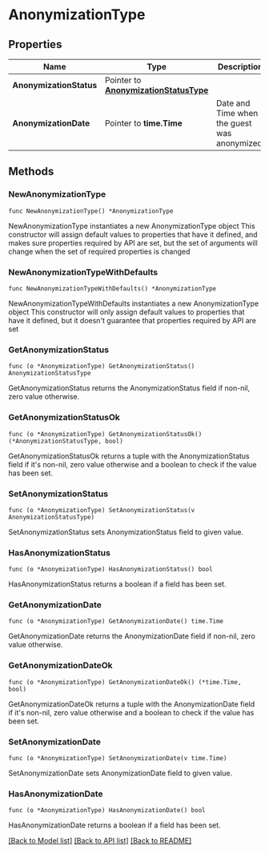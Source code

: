 # AnonymizationType

## Properties

Name | Type | Description | Notes
------------ | ------------- | ------------- | -------------
**AnonymizationStatus** | Pointer to [**AnonymizationStatusType**](AnonymizationStatusType.md) |  | [optional] 
**AnonymizationDate** | Pointer to **time.Time** | Date and Time when the guest was anonymized. | [optional] 

## Methods

### NewAnonymizationType

`func NewAnonymizationType() *AnonymizationType`

NewAnonymizationType instantiates a new AnonymizationType object
This constructor will assign default values to properties that have it defined,
and makes sure properties required by API are set, but the set of arguments
will change when the set of required properties is changed

### NewAnonymizationTypeWithDefaults

`func NewAnonymizationTypeWithDefaults() *AnonymizationType`

NewAnonymizationTypeWithDefaults instantiates a new AnonymizationType object
This constructor will only assign default values to properties that have it defined,
but it doesn't guarantee that properties required by API are set

### GetAnonymizationStatus

`func (o *AnonymizationType) GetAnonymizationStatus() AnonymizationStatusType`

GetAnonymizationStatus returns the AnonymizationStatus field if non-nil, zero value otherwise.

### GetAnonymizationStatusOk

`func (o *AnonymizationType) GetAnonymizationStatusOk() (*AnonymizationStatusType, bool)`

GetAnonymizationStatusOk returns a tuple with the AnonymizationStatus field if it's non-nil, zero value otherwise
and a boolean to check if the value has been set.

### SetAnonymizationStatus

`func (o *AnonymizationType) SetAnonymizationStatus(v AnonymizationStatusType)`

SetAnonymizationStatus sets AnonymizationStatus field to given value.

### HasAnonymizationStatus

`func (o *AnonymizationType) HasAnonymizationStatus() bool`

HasAnonymizationStatus returns a boolean if a field has been set.

### GetAnonymizationDate

`func (o *AnonymizationType) GetAnonymizationDate() time.Time`

GetAnonymizationDate returns the AnonymizationDate field if non-nil, zero value otherwise.

### GetAnonymizationDateOk

`func (o *AnonymizationType) GetAnonymizationDateOk() (*time.Time, bool)`

GetAnonymizationDateOk returns a tuple with the AnonymizationDate field if it's non-nil, zero value otherwise
and a boolean to check if the value has been set.

### SetAnonymizationDate

`func (o *AnonymizationType) SetAnonymizationDate(v time.Time)`

SetAnonymizationDate sets AnonymizationDate field to given value.

### HasAnonymizationDate

`func (o *AnonymizationType) HasAnonymizationDate() bool`

HasAnonymizationDate returns a boolean if a field has been set.


[[Back to Model list]](../README.md#documentation-for-models) [[Back to API list]](../README.md#documentation-for-api-endpoints) [[Back to README]](../README.md)


